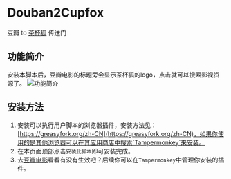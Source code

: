 # Douban2Cupfox
豆瓣 to [茶杯狐](https://www.cupfox.com) 传送门

## 功能简介
安装本脚本后，豆瓣电影的标题旁会显示茶杯狐的logo，点击就可以搜索影视资源了。
![功能简介](https://i.loli.net/2020/04/06/jmBQa6MkOf3Ww2d.jpg)

## 安装方法
1. 安装可以执行用户脚本的浏览器插件，安装方法见：[https://greasyfork.org/zh-CN](https://greasyfork.org/zh-CN)，如果你使用的是其他浏览器可以在其应用商店中搜索`Tampermonkey`来安装。
2. 在本页面顶部点击`安装此脚本`即可安装完成。
3. 去[豆瓣电影](https://movie.douban.com/subject/1300894)看看有没有生效吧？后续你可以在`Tampermonkey`中管理你安装的插件。
